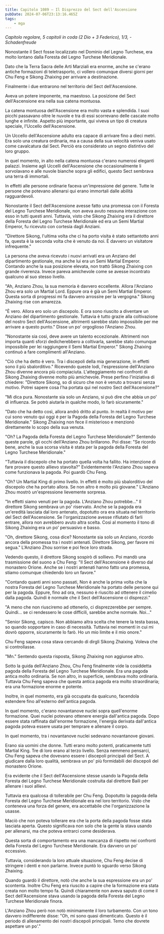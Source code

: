 ```yaml
---
title: Capitolo 1089 – Il Disprezzo del Sect dell'Ascensione
pubDate: 2024-07-06T23:13:16.465Z
tags:
    - mga
---
```



<em>Capitolo regolare,
5 capitoli in coda (2 Dio + 3 Federico), 1/3,
-Schadenfreude</em>


Nonostante il Sect fosse localizzato nel Dominio del Legno Turchese, era molto lontano dalla Foresta del Legno Turchese Meridionale.


Dato che la Terra Sacra delle Arti Marziali era enorme, anche se c'erano antiche formazioni di teletrasporto, ci vollero comunque diversi giorni per Chu Feng e Sikong Zhaixing per arrivare a destinazione.


Finalmente i due entrarono nel territorio del Sect dell'Ascensione.


Aveva un potere imponente, ma maestoso. La posizione del Sect dell'Ascensione era nella sua catena montuosa.


La catena montuosa dell'Ascensione era molto vasta e splendida. I suoi picchi passavano oltre le nuvole e tra di essi scorrevano delle cascate molto lunghe e infinite. Aspetto più importante, qui viveva un tipo di creatura speciale, l'Uccello dell'Ascensione.


Un Uccello dell'Ascensione adulto era capace di arrivare fino a dieci metri. Era solo una creatura ordinaria, ma a causa della sua velocità veniva usato come cavalcatura dal Sect. Perciò era considerato un segno distintivo del loro gruppo.


In quel momento, in alto nella catena montuosa c'erano numerosi eleganti palazzi. Insieme agli Uccelli dell'Ascensione che occasionalmente li sorvolavano e alle nuvole bianche sopra gli edifici, questo Sect sembrava una terra di immortali.


In effetti alle persone ordinarie faceva un'impressione del genere. Tutte le persone che potevano allenarsi qui erano immortali dalle abilità ragguardevoli.


Nonostante il Sect dell'Ascensione avesse fatto una promessa con il Foresta del Legno Turchese Meridionale, non aveva avuto nessuna interazione con esso in tutti questi anni. Tuttavia, visto che Sikong Zhaixing era il direttore della Foresta del Legno Turchese Meridionale ed era un Semi Martial Emperor, fu ricevuto con cortesia dagli Anziani.


"Direttore Sikong, l'ultima volta che ci ha porto visita è stato settantotto anni fa, questa è la seconda volta che è venuto da noi. È davvero un visitatore infrequente."


La persona che aveva ricevuto i nuovi arrivati era un Anziano del dipartimento gestionale, ma anche lui era un Semi Martial Emperor. Contando anche la sua posizione elevata, non trattò Sikong Zhaixing con grande riverenza. Invece pareva amichevole come se avesse incontrato qualcuno al suo stesso livello.


"Ah, Anziano Zhou, la sua memoria è davvero eccellente. Allora l'Anziano Zhou era solo un Martial Lord. Eppure ora è già un Semi Martial Emperor. Questa sorta di progressi mi fa davvero arrossire per la vergogna." Sikong Zhaixing rise con amarezza.


"È vero. Allora ero solo un discepolo. E ora sono riuscito a diventare un Anziano del dipartimento gestionale. Tuttavia è tutto grazie alla coltivazione del nostro Sect dell'Ascensione, altrimenti sarebbe stato impossibile per me arrivare a questo punto." Disse un po' orgoglioso l'Anziano Zhou.


"Nonostante sia così, deve avere un talento eccezionale. Altrimenti non importa quanti sforzi dedicherebbero a coltivarla, sarebbe stato comunque impossibile per lei raggiungere  il Semi Martial Emperor." Sikong Zhaixing continuò a fare complimenti all'Anziano.


"Ciò che ha detto è vero. Tra i discepoli della mia generazione, in effetti sono il più sbalorditivo." Ricevendo queste lodi, l'espressione dell'Anziano Zhou divenne ancora più compiaciuta. L'atteggiamento nei confronti di Sikong Zhaixing divenne molto più amichevole. Prese perfino l'iniziativa di chiedere: "Direttore Sikong, so di sicuro che non è venuto a trovarsi senza motivo. Potrei sapere cosa l'ha portata qui nel nostro Sect dell'Ascensione?"


"Mi dica pura. Nonostante sia solo un Anziano, si può dire che abbia un po' di influenza. Se potrò aiutarla in qualche modo, lo farò sicuramente."


"Dato che ha detto così, allora andrò dritto al punto. In realtà il motivo per cui sono venuto qui oggi è per la Pagoda della Foresta del Legno Turchese Meridionale." Sikong Zhaixing non fece il misterioso e menzionò direttamente lo scopo della sua venuta.


"Oh? La Pagoda della Foresta del Legno Turchese Meridionale?" Sentendo queste parole, gli occhi dell'Anziano Zhou brillarono. Poi disse: "Se ricordo bene, anche la sua scorsa visita è stata per la pagoda della Foresta del Legno Turchese Meridionale."


"Tuttavia il discepolo che ha portato quella volta ha fallito. Ha intenzione di fare provare questo allievo stavolta?" Evidentemente l'Anziano Zhou sapeva come funzionava la pagoda. Poi guardò Chu Feng.


"Oh? Un Martial King di primo livello. In effetti è molto più sbalorditivo del discepolo che ha portato allora. Se non altro è molto più giovane." L'Anziano Zhou mostrò un'espressione lievemente sorpresa.


"In effetti siamo venuti per la pagoda. L'Anziano Zhou potrebbe..." Il direttore Sikong sembrava un po' riservato. Anche se la pagoda era un'eredità lasciata dal loro antenato, dopotutto ora era situata nel territorio del Sect dell'Ascensione. Se l'organizzazione avesse rifiutato di farli entrare, allora non avrebbero avuto altra scelta. Così al momento il tono di Sikong Zhaixing era un po' persuasivo e basso.


"Oh, direttore Sikong, cosa dice? Nonostante sia solo un Anziano, ricordo ancora della promessa tra i nostri antenati. Direttore Sikong, per favore mi segua." L'Anziano Zhou sorrise e poi fece loro strada.


Vedendo questo, il direttore Sikong sospirò di sollievo. Poi mandò una trasmissione del suono a Chu Feng: "Il Sect dell'Ascensione è diverso dal monastero Orione. Anche se i nostri antenati hanno fatto una promessa, stiamo comunque chiedendo loro un favore."


"Contando quanti anni sono passati, Non è anche la prima volta che la nostra Foresta del Legno Turchese Meridionale ha portato delle persone qui per la pagoda. Eppure, fino ad ora, nessuno è riuscito ad ottenere il cimelio dalla pagoda. Quindi è normale che il Sect dell'Ascensione ci disprezzi."


"A meno che non riusciremo ad ottenerlo, ci disprezzerebbe per sempre. Quindi... se ci rendessero le cose difficili, sarebbe anche normale. Noi..."


"Senior Sikong, capisco. Non abbiamo altra scelta che tenere la testa bassa, so quando sopportare in caso di necessità. Tuttavia nei momenti in cui mi dovrò opporre, sicuramente lo farò. Ho un mio limite e il mio onore."


Chu Feng sapeva cosa stava cercando di dirgli Sikong Zhaixing. Voleva che si controllasse.


"Mn." Sentendo questa risposta, Sikong Zhaixing non aggiunse altro.


Sotto la guida dell'Anziano Zhou, Chu Feng finalmente vide la cosiddetta pagoda della Foresta del Legno Turchese Meridionale. Era una pagoda antica molto ordinaria. Se non altro, in superficie, sembrava molto ordinaria. Tuttavia Chu Feng sapeva che questa antica pagoda era molto straordinaria; era una formazione enorme e potente.


Inoltre, in quel momento, era già occupata da qualcuno, facendola estendere fino all'esterno dell'antica pagoda.


In quel momento, c'erano novantanove nuclei sopra quell'enorme formazione. Quei nuclei potevano ottenere energia dall'antica pagoda. Dopo essere stata raffinata dall'enorme formazione, l'energia derivata dall'antica pagoda poteva essere usata per temprare e allenare il corpo.


In quel momento, tra i novantanove nuclei sedevano novantanove giovani.


Erano sia uomini che donne. Tutti erano molto potenti, praticamente tutti Martial King. Tre di loro erano al terzo livello. Senza nemmeno pensarci, Chu Feng sapeva che dovevano essere i discepoli principali del Sect. A giudicare dalla loro qualità, sembrava un po' più formidabili dei discepoli del monastero Orione.


Era evidente che il Sect dell'Ascensione stesse usando la Pagoda della Foresta del Legno Turchese Meridionale costruita dal direttore Baili per allenare i suoi allievi.


Tuttavia era qualcosa di tollerabile per Chu Feng. Dopotutto la pagoda della Foresta del Legno Turchese Meridionale era nel loro territorio. Visto che conteneva una forza del genere, era accettabile che l'organizzazione la usasse.


Maciò che non poteva tollerare era che la porta della pagoda fosse stata lasciata aperta. Questo significava non solo che la gente la stava usando per allenarsi, ma che poteva entrarci come desiderava.


Questa sorta di comportamento era una mancanza di rispetto nei confronti della Foresta del Legno Turchese Meridionale. Era davvero un po' eccessivo.


Tuttavia, considerando la loro attuale situazione, Chu Feng decise di stringere i denti e non parlarne. Invece puntò lo sguardo verso Sikong Zhaixing.


Quando guardò il direttore, notò che anche la sua espressione era un po' scontenta. Inoltre Chu Feng era riuscito a capire che la formazione era stata creata non molto tempo fa. Quindi chiaramente non aveva saputo di come il Sect dell'Ascensione stava usando la pagoda della Foresta del Legno Turchese Meridionale finora.


L'Anziano Zhou però non notò minimamente il loro turbamento. Con un tono davvero indifferente disse: "Oh, mi sono quasi dimenticato. Questo è il periodo di allenamento dei nostri discepoli principali. Temo che dovrete aspettare un po'."
                                


                                



